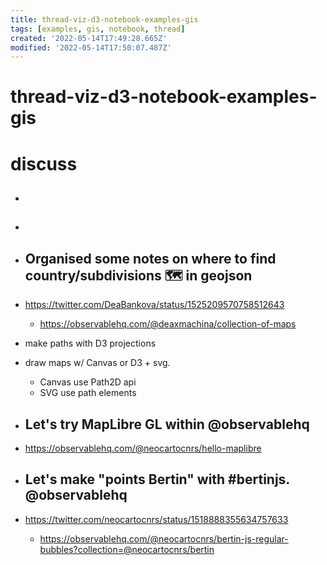 ```yaml
---
title: thread-viz-d3-notebook-examples-gis
tags: [examples, gis, notebook, thread]
created: '2022-05-14T17:49:28.665Z'
modified: '2022-05-14T17:50:07.487Z'
---
```


# thread-viz-d3-notebook-examples-gis

# discuss
- ## 

- ## 

- ## Organised some notes on where to find country/subdivisions 🗺️ in geojson
- https://twitter.com/DeaBankova/status/1525209570758512643
  - https://observablehq.com/@deaxmachina/collection-of-maps
- make paths with D3 projections 
- draw maps w/ Canvas or D3 + svg. 
  - Canvas use Path2D api 
  - SVG use path elements

- ## Let's try MapLibre GL within @observablehq
- https://observablehq.com/@neocartocnrs/hello-maplibre

- ## Let's make "points Bertin" with #bertinjs. @observablehq
- https://twitter.com/neocartocnrs/status/1518888355634757633
  - https://observablehq.com/@neocartocnrs/bertin-js-regular-bubbles?collection=@neocartocnrs/bertin
